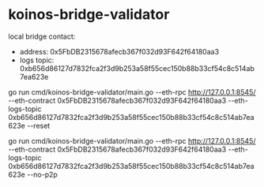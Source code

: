 # koinos-bridge-validator

local bridge contact:
- address: 0x5FbDB2315678afecb367f032d93F642f64180aa3
- logs topic: 0xb656d86127d7832fca2f3d9b253a58f55cec150b88b33cf54c8c514ab7ea623e

go run cmd/koinos-bridge-validator/main.go --eth-rpc http://127.0.0.1:8545/ --eth-contract 0x5FbDB2315678afecb367f032d93F642f64180aa3 --eth-logs-topic 0xb656d86127d7832fca2f3d9b253a58f55cec150b88b33cf54c8c514ab7ea623e --reset

go run cmd/koinos-bridge-validator/main.go --eth-rpc http://127.0.0.1:8545/ --eth-contract 0x5FbDB2315678afecb367f032d93F642f64180aa3 --eth-logs-topic 0xb656d86127d7832fca2f3d9b253a58f55cec150b88b33cf54c8c514ab7ea623e --no-p2p